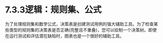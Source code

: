# 7.3.3逻辑：规则集、公式

为了处理规则集和数学公式，决策表是创建测试用例的强大辅助工具。为了检查某些类型的规则集的决策表是否正确(完整且不重叠)，您可以绘制一个决策树。即使在运行测试和评估潜在缺陷时，图表也是一个很好的辅助工具。